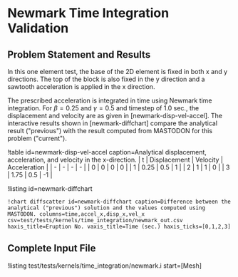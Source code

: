 # Newmark Time Integration Validation

## Problem Statement and Results

In this one element test, the base of the 2D element is fixed in both x and y directions. The top of
the block is also fixed in the y direction and a sawtooth acceleration is applied in the x direction.

The prescribed acceleration is integrated in time using Newmark time integration.
For $\beta = 0.25$ and $\gamma = 0.5$ and timestep of 1.0 sec., the displacement and velocity
are as given in [newmark-disp-vel-accel]. The interactive results shown in
[newmark-diffchart] compare the analytical result ("previous") with the result computed
from MASTODON for this problem ("current").

!table id=newmark-disp-vel-accel caption=Analytical displacement, acceleration, and velocity in the x-direction.
| t | Displacement | Velocity | Acceleration |
| - | - | - | - |
| 0 | 0    | 0   |  0 |
| 1 | 0.25 | 0.5 |  1 |
| 2 | 1    | 1   |  0 |
| 3 | 1.75 | 0.5 | -1 |

!listing id=newmark-diffchart
```
!chart diffscatter id=newmark-diffchart caption=Difference between the analytical ("previous") solution and the values computed using MASTODON. columns=time,accel_x,disp_x,vel_x csv=test/tests/kernels/time_integration/newmark_out.csv haxis_title=Eruption No. vaxis_title=Time (sec.) haxis_ticks=[0,1,2,3]
```
## Complete Input File

!listing test/tests/kernels/time_integration/newmark.i
         start=[Mesh]
